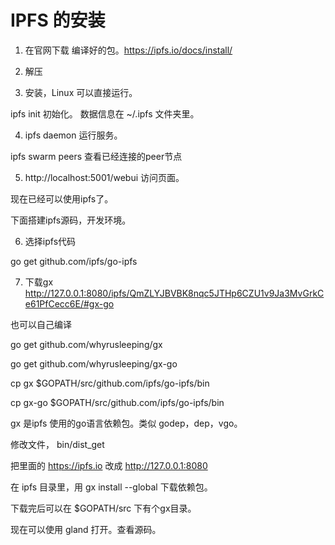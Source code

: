 # IPFS 的安装

1. 在官网下载 编译好的包。https://ipfs.io/docs/install/

2. 解压

3. 安装，Linux 可以直接运行。

 ipfs init 初始化。 数据信息在 ~/.ipfs 文件夹里。

4. ipfs daemon 运行服务。

ipfs swarm peers 查看已经连接的peer节点

5. http://localhost:5001/webui 访问页面。

现在已经可以使用ipfs了。

下面搭建ipfs源码，开发环境。

6. 选择ipfs代码 

go get github.com/ipfs/go-ipfs

7. 下载gx  http://127.0.0.1:8080/ipfs/QmZLYJBVBK8nqc5JTHp6CZU1v9Ja3MvGrkCe61PfCecc6E/#gx-go

也可以自己编译

go get github.com/whyrusleeping/gx

go get github.com/whyrusleeping/gx-go

cp gx $GOPATH/src/github.com/ipfs/go-ipfs/bin

cp gx-go $GOPATH/src/github.com/ipfs/go-ipfs/bin

gx 是ipfs 使用的go语言依赖包。类似 godep，dep，vgo。 

修改文件， bin/dist_get

把里面的 https://ipfs.io 改成 http://127.0.0.1:8080

在 ipfs 目录里，用 gx install --global 下载依赖包。

下载完后可以在 $GOPATH/src 下有个gx目录。

现在可以使用 gland 打开。查看源码。

